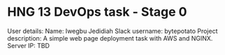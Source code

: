 # HNG 13 DevOps task - Stage 0

User details:
Name: Iwegbu Jedidiah
Slack username: bytepotato
Project description: A simple web page deployment task with AWS and NGINX.
Server IP: TBD
